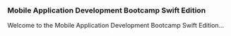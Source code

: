 ### Mobile Application Development Bootcamp Swift Edition

Welcome to the Mobile Application Development Bootcamp Swift Edition...
